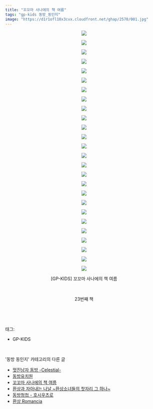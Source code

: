 ```yaml
---
title: "꼬꼬마 사나에의 책 여름"
tags: "gp-kids 동방_동인지"
image: "https://d1r1ofl10x3cvx.cloudfront.net/ghap/2570/001.jpg"
---
```

<div class="article">
<p style="text-align: center; clear: none; float: none;"><img src="{{ site.imgserver7 }}/ghap/2570/001.jpg"/></p>
<p style="text-align: center; clear: none; float: none;"><img src="{{ site.imgserver7 }}/ghap/2570/002.jpg"/></p>
<p style="text-align: center; clear: none; float: none;"><img src="{{ site.imgserver7 }}/ghap/2570/003.jpg"/></p>
<p style="text-align: center; clear: none; float: none;"><img src="{{ site.imgserver7 }}/ghap/2570/004.jpg"/></p>
<p style="text-align: center; clear: none; float: none;"><img src="{{ site.imgserver7 }}/ghap/2570/005.jpg"/></p>
<p style="text-align: center; clear: none; float: none;"><img src="{{ site.imgserver7 }}/ghap/2570/006.jpg"/></p>
<p style="text-align: center; clear: none; float: none;"><img src="{{ site.imgserver7 }}/ghap/2570/007.jpg"/></p>
<p style="text-align: center; clear: none; float: none;"><img src="{{ site.imgserver7 }}/ghap/2570/008.jpg"/></p>
<p style="text-align: center; clear: none; float: none;"><img src="{{ site.imgserver7 }}/ghap/2570/009.jpg"/></p>
<p style="text-align: center; clear: none; float: none;"><img src="{{ site.imgserver7 }}/ghap/2570/010.jpg"/></p>
<p style="text-align: center; clear: none; float: none;"><img src="{{ site.imgserver7 }}/ghap/2570/011.jpg"/></p>
<p style="text-align: center; clear: none; float: none;"><img src="{{ site.imgserver7 }}/ghap/2570/012.jpg"/></p>
<p style="text-align: center; clear: none; float: none;"><img src="{{ site.imgserver7 }}/ghap/2570/013.jpg"/></p>
<p style="text-align: center; clear: none; float: none;"><img src="{{ site.imgserver7 }}/ghap/2570/014.jpg"/></p>
<p style="text-align: center; clear: none; float: none;"><img src="{{ site.imgserver7 }}/ghap/2570/015.jpg"/></p>
<p style="text-align: center; clear: none; float: none;"><img src="{{ site.imgserver7 }}/ghap/2570/016.jpg"/></p>
<p style="text-align: center; clear: none; float: none;"><img src="{{ site.imgserver7 }}/ghap/2570/017.jpg"/></p>
<p style="text-align: center; clear: none; float: none;"><img src="{{ site.imgserver7 }}/ghap/2570/018.jpg"/></p>
<p style="text-align: center; clear: none; float: none;"><img src="{{ site.imgserver7 }}/ghap/2570/019.jpg"/></p>
<p style="text-align: center; clear: none; float: none;"><img src="{{ site.imgserver7 }}/ghap/2570/020.jpg"/></p>
<p style="text-align: center; clear: none; float: none;"><img src="{{ site.imgserver7 }}/ghap/2570/021.jpg"/></p>
<p style="text-align: center; clear: none; float: none;"><img src="{{ site.imgserver7 }}/ghap/2570/022.jpg"/></p>
<p style="text-align: center; clear: none; float: none;"><img src="{{ site.imgserver7 }}/ghap/2570/023.jpg"/></p>
<p style="text-align: center; clear: none; float: none;"><img src="{{ site.imgserver7 }}/ghap/2570/024.jpg"/></p>
<p style="text-align: center; clear: none; float: none;"><img src="{{ site.imgserver7 }}/ghap/2570/025.jpg"/></p>
<p style="text-align: center; clear: none; float: none;"><img src="{{ site.imgserver7 }}/ghap/2570/026.jpg"/></p>
<p style="text-align: center; clear: none; float: none;">[GP-KIDS] 꼬꼬마 사나에의 책 여름</p>
<p style="text-align: center; clear: none; float: none;"><br/></p>
<p style="text-align: center; clear: none; float: none;">23번째 책</p>
<p><br/></p>
</div><br/>
<div class="tagTrail">
<p>태그: </p>
<ul>
<li>GP-KIDS</li>
</ul>
</div><br/>
<div class="another">
<p>'동방 동인지' 카테고리의 다른 글</p>
<ul>
<li><a href="/ghap_2572">멋진남자 동방 -Celestial-</a></li>
<li><a href="/ghap_2571">동방유치원</a></li>
<li><a href="/ghap_2570">꼬꼬마 사나에의 책 여름</a></li>
<li><a href="/ghap_2569">환상과 자아내는 나날 ~환상소녀들의 찻자리 그 하나~</a></li>
<li><a href="/ghap_2568">동방청첩 - 호시우츠로</a></li>
<li><a href="/ghap_2567">환상 Romancia</a></li>
</ul>
</div><br/>
<div class="cb_module cb_fluid">
<div class="cb_wrt cb_profile">
</div><!-- commentList close -->
</div><br/>
